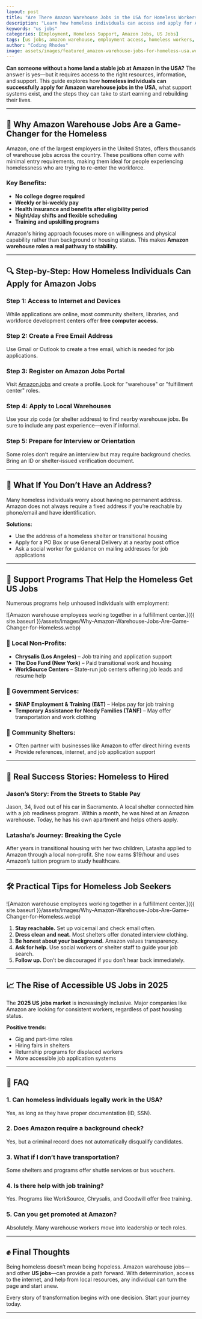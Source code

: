 ```yaml
---
layout: post
title: "Are There Amazon Warehouse Jobs in the USA for Homeless Workers?"
description: "Learn how homeless individuals can access and apply for Amazon warehouse US jobs, including support programs and success stories."
keywords: "us jobs"
categories: [Employment, Homeless Support, Amazon Jobs, US Jobs]
tags: [us jobs, amazon warehouse, employment access, homeless workers, job programs, support services, second chances]
author: "Coding Rhodes"
image: assets/images/featured_amazon-warehouse-jobs-for-homeless-usa.webp
---
```


**Can someone without a home land a stable job at Amazon in the USA?** The answer is yes—but it requires access to the right resources, information, and support. This guide explores how **homeless individuals can successfully apply for Amazon warehouse jobs in the USA**, what support systems exist, and the steps they can take to start earning and rebuilding their lives.

---

## 🏢 Why Amazon Warehouse Jobs Are a Game-Changer for the Homeless

Amazon, one of the largest employers in the United States, offers thousands of warehouse jobs across the country. These positions often come with minimal entry requirements, making them ideal for people experiencing homelessness who are trying to re-enter the workforce.

### Key Benefits:
- **No college degree required**
- **Weekly or bi-weekly pay**
- **Health insurance and benefits after eligibility period**
- **Night/day shifts and flexible scheduling**
- **Training and upskilling programs**

Amazon's hiring approach focuses more on willingness and physical capability rather than background or housing status. This makes **Amazon warehouse roles a real pathway to stability.**

---

## 🔍 Step-by-Step: How Homeless Individuals Can Apply for Amazon Jobs

### Step 1: **Access to Internet and Devices**
While applications are online, most community shelters, libraries, and workforce development centers offer **free computer access.**

### Step 2: **Create a Free Email Address**
Use Gmail or Outlook to create a free email, which is needed for job applications.

### Step 3: **Register on Amazon Jobs Portal**
Visit [Amazon.jobs](https://www.amazon.jobs/) and create a profile. Look for "warehouse" or "fulfillment center" roles.

### Step 4: **Apply to Local Warehouses**
Use your zip code (or shelter address) to find nearby warehouse jobs. Be sure to include any past experience—even if informal.

### Step 5: **Prepare for Interview or Orientation**
Some roles don’t require an interview but may require background checks. Bring an ID or shelter-issued verification document.

---

## 🧾 What If You Don’t Have an Address?

Many homeless individuals worry about having no permanent address. Amazon does not always require a fixed address if you’re reachable by phone/email and have identification.

**Solutions:**
- Use the address of a homeless shelter or transitional housing
- Apply for a PO Box or use General Delivery at a nearby post office
- Ask a social worker for guidance on mailing addresses for job applications

---

## 🤝 Support Programs That Help the Homeless Get US Jobs

Numerous programs help unhoused individuals with employment:

![Amazon warehouse employees working together in a fulfillment center.]({{ site.baseurl }}/assets/images/Why-Amazon-Warehouse-Jobs-Are-Game-Changer-for-Homeless.webp)

### 🔹 Local Non-Profits:
- **Chrysalis (Los Angeles)** – Job training and application support
- **The Doe Fund (New York)** – Paid transitional work and housing
- **WorkSource Centers** – State-run job centers offering job leads and resume help

### 🔹 Government Services:
- **SNAP Employment & Training (E&T)** – Helps pay for job training
- **Temporary Assistance for Needy Families (TANF)** – May offer transportation and work clothing

### 🔹 Community Shelters:
- Often partner with businesses like Amazon to offer direct hiring events
- Provide references, internet, and job application support

---

## 📖 Real Success Stories: Homeless to Hired

### **Jason’s Story: From the Streets to Stable Pay**
Jason, 34, lived out of his car in Sacramento. A local shelter connected him with a job readiness program. Within a month, he was hired at an Amazon warehouse. Today, he has his own apartment and helps others apply.

### **Latasha’s Journey: Breaking the Cycle**
After years in transitional housing with her two children, Latasha applied to Amazon through a local non-profit. She now earns $19/hour and uses Amazon’s tuition program to study healthcare.

---

## 🛠️ Practical Tips for Homeless Job Seekers

![Amazon warehouse employees working together in a fulfillment center.]({{ site.baseurl }}/assets/images/Why-Amazon-Warehouse-Jobs-Are-Game-Changer-for-Homeless.webp)

1. **Stay reachable.** Set up voicemail and check email often.
2. **Dress clean and neat.** Most shelters offer donated interview clothing.
3. **Be honest about your background.** Amazon values transparency.
4. **Ask for help.** Use social workers or shelter staff to guide your job search.
5. **Follow up.** Don’t be discouraged if you don’t hear back immediately.

---

## 📈 The Rise of Accessible US Jobs in 2025

The **2025 US jobs market** is increasingly inclusive. Major companies like Amazon are looking for consistent workers, regardless of past housing status.

**Positive trends:**
- Gig and part-time roles
- Hiring fairs in shelters
- Returnship programs for displaced workers
- More accessible job application systems

---

## 💬 FAQ

### 1. Can homeless individuals legally work in the USA?
Yes, as long as they have proper documentation (ID, SSN).

### 2. Does Amazon require a background check?
Yes, but a criminal record does not automatically disqualify candidates.

### 3. What if I don’t have transportation?
Some shelters and programs offer shuttle services or bus vouchers.

### 4. Is there help with job training?
Yes. Programs like WorkSource, Chrysalis, and Goodwill offer free training.

### 5. Can you get promoted at Amazon?
Absolutely. Many warehouse workers move into leadership or tech roles.

---

## ✊ Final Thoughts

Being homeless doesn’t mean being hopeless. Amazon warehouse jobs—and other **US jobs**—can provide a path forward. With determination, access to the internet, and help from local resources, any individual can turn the page and start anew.

Every story of transformation begins with one decision. Start your journey today.

---

